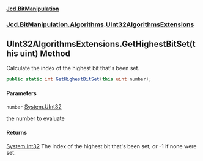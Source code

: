 #### [Jcd.BitManipulation](index.md 'index')

### [Jcd.BitManipulation.Algorithms](Jcd.BitManipulation.Algorithms.md 'Jcd.BitManipulation.Algorithms').[UInt32AlgorithmsExtensions](Jcd.BitManipulation.Algorithms.UInt32AlgorithmsExtensions.md 'Jcd.BitManipulation.Algorithms.UInt32AlgorithmsExtensions')

## UInt32AlgorithmsExtensions.GetHighestBitSet(this uint) Method

Calculate the index of the highest bit that's been set.

```csharp
public static int GetHighestBitSet(this uint number);
```

#### Parameters

<a name='Jcd.BitManipulation.Algorithms.UInt32AlgorithmsExtensions.GetHighestBitSet(thisuint).number'></a>

`number` [System.UInt32](https://docs.microsoft.com/en-us/dotnet/api/System.UInt32 'System.UInt32')

the number to evaluate

#### Returns

[System.Int32](https://docs.microsoft.com/en-us/dotnet/api/System.Int32 'System.Int32')
The index of the highest bit that's been set; or -1 if none were set.